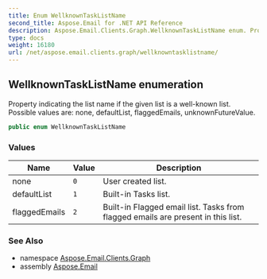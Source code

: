 ```yaml
---
title: Enum WellknownTaskListName
second_title: Aspose.Email for .NET API Reference
description: Aspose.Email.Clients.Graph.WellknownTaskListName enum. Property indicating the list name if the given list is a wellknown list. Possible values are none defaultList flaggedEmails unknownFutureValue
type: docs
weight: 16180
url: /net/aspose.email.clients.graph/wellknowntasklistname/
---
```

## WellknownTaskListName enumeration

Property indicating the list name if the given list is a well-known list. Possible values are: none, defaultList, flaggedEmails, unknownFutureValue.

```csharp
public enum WellknownTaskListName
```

### Values

| Name | Value | Description |
| --- | --- | --- |
| none | `0` | User created list. |
| defaultList | `1` | Built-in Tasks list. |
| flaggedEmails | `2` | Built-in Flagged email list. Tasks from flagged emails are present in this list. |

### See Also

* namespace [Aspose.Email.Clients.Graph](../../aspose.email.clients.graph/)
* assembly [Aspose.Email](../../)


